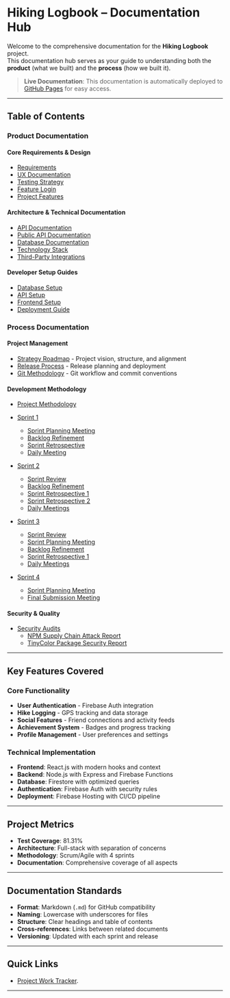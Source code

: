 # Hiking Logbook – Documentation Hub

Welcome to the comprehensive documentation for the **Hiking Logbook** project.  
This documentation hub serves as your guide to understanding both the **product** (what we built) and the **process** (how we built it).

> **Live Documentation**: This documentation is automatically deployed to [GitHub Pages](https://hikers-for-life.github.io/Hiking-Logbook/) for easy access.

---

## Table of Contents

### Product Documentation


#### Core Requirements & Design
- [Requirements](product/requirements.md) 
- [UX Documentation](product/ux.md)
- [Testing Strategy](product/testing_strategy.md)
- [Feature Login](product/feature_login.md)
- [Project Features](product/hiking_logbook_features.md)

#### Architecture & Technical Documentation
- [API Documentation](product/architecture/api_documentation.md) 
- [Public API Documentation](product/architecture/public_api_documentation.md) 
- [Database Documentation](product/architecture/database_documentation.md) 
- [Technology Stack](product/architecture/technology.md) 
- [Third-Party Integrations](product/architecture/third_party_documentation.md) 

#### Developer Setup Guides
- [Database Setup](product/developer_guides/database_setup.md) 
- [API Setup](product/developer_guides/api_setup.md) 
- [Frontend Setup](product/developer_guides/site_setup.md) 
- [Deployment Guide](product/developer_guides/deployment.md) 

### Process Documentation


#### Project Management
- [Strategy Roadmap](process/strategy.md) - Project vision, structure, and alignment
- [Release Process](process/release.md) - Release planning and deployment
- [Git Methodology](process/git_methodology.md) - Git workflow and commit conventions

#### Development Methodology
- [Project Methodology](methodology/methodology.md) 
- [Sprint 1](methodology/sprint1/)
     - [Sprint Planning Meeting](methodology/sprint1/first_meeting.md)
     - [Backlog Refinement](methodology/sprint1/backlog_refinement.md)
     - [Sprint Retrospective](methodology/sprint1/sprint_retrospective.md)
     - [Daily Meeting](methodology/sprint1/daily_meetings.md)
       
- [Sprint 2](methodology/sprint2/)
  - [Sprint Review](methodology/sprint2/sprint_review.md)
  - [Backlog Refinement](methodology/sprint2/backlog_refinement.md)
  - [Sprint Retrospective 1](methodology/sprint2/sprint_retrospective.md)
  - [Sprint Retrospective 2](methodology/sprint2/sprint_retrospective2.md)
  - [Daily Meetings](methodology/sprint2/)
        
- [Sprint 3](methodology/sprint3/)
     - [Sprint Review](methodology/sprint3/sprint_review.md)
     - [Sprint Planning Meeting](methodology/sprint3/first_meeting.md)
     - [Backlog Refinement](methodology/sprint3/backlog_refinement.md)
     - [Sprint Retrospective 1](methodology/sprint3/sprint_retrospective.md)
     - [Daily Meetings](methodology/sprint3/)
   
- [Sprint 4](methodology/sprint4/)
   - [Sprint Planning Meeting](methodology/sprint4/first_meeting.md)
   - [Final Submission Meeting](methodology/sprint4/final_submission_meeting.md)
       

#### Security & Quality
- [Security Audits](security-audits/) 
  - [NPM Supply Chain Attack Report](security-audits/security_audit_report_npm_supply_chain.md)
  - [TinyColor Package Security Report](security-audits/security_audit_report_tinycolor.md)

---

## Key Features Covered

### Core Functionality
- **User Authentication** - Firebase Auth integration
- **Hike Logging** - GPS tracking and data storage
- **Social Features** - Friend connections and activity feeds
- **Achievement System** - Badges and progress tracking
- **Profile Management** - User preferences and settings

### Technical Implementation
- **Frontend**: React.js with modern hooks and context
- **Backend**: Node.js with Express and Firebase Functions
- **Database**: Firestore with optimized queries
- **Authentication**: Firebase Auth with security rules
- **Deployment**: Firebase Hosting with CI/CD pipeline

---

## Project Metrics

- **Test Coverage**: 81.31%
- **Architecture**: Full-stack with separation of concerns
- **Methodology**: Scrum/Agile with 4 sprints
- **Documentation**: Comprehensive coverage of all aspects

---


## Documentation Standards

- **Format**: Markdown (`.md`) for GitHub compatibility
- **Naming**: Lowercase with underscores for files
- **Structure**: Clear headings and table of contents
- **Cross-references**: Links between related documents
- **Versioning**: Updated with each sprint and release

---


##  Quick Links

- [Project Work Tracker](https://github.com/orgs/Hikers-for-life/projects/1/views/1). 

---














